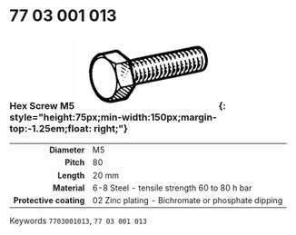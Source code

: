 # 77 03 001 013

### Hex Screw M5 ![](../assets/images/parts/hex_screws.png){: style="height:75px;min-width:150px;margin-top:-1.25em;float: right;"}

|   |   |
|---:|---|
**Diameter** | M5
**Pitch** |80
**Length** |20 mm
**Material** | 6-8 Steel - tensile strength 60 to 80 h bar
**Protective coating** | 02 Zinc plating - Bichromate or phosphate dipping

Keywords `7703001013`, `77 03 001 013`
